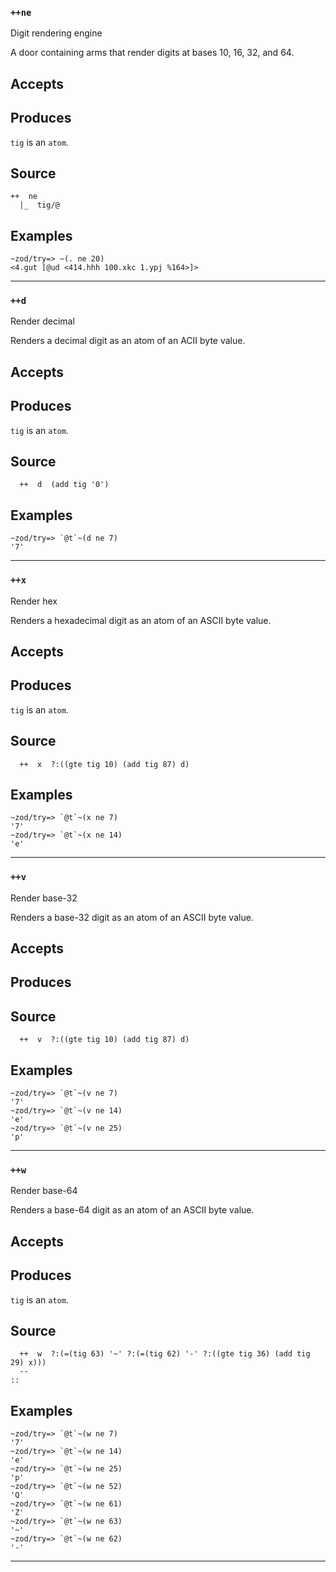 ### `++ne`

Digit rendering engine

A door containing arms that render digits at bases 10, 16, 32, and
64.

Accepts
-------

Produces
--------

`tig` is an `atom`.

Source
------

    ++  ne
      |_  tig/@

Examples
--------

    ~zod/try=> ~(. ne 20)
    <4.gut [@ud <414.hhh 100.xkc 1.ypj %164>]>

------------------------------------------------------------------------

### `++d`

Render decimal

Renders a decimal digit as an atom of an ACII byte value.

Accepts
-------

Produces
--------

`tig` is an `atom`.

Source
------

      ++  d  (add tig '0')

Examples
--------

    ~zod/try=> `@t`~(d ne 7)
    '7'

------------------------------------------------------------------------

### `++x`

Render hex

Renders a hexadecimal digit as an atom of an ASCII byte value.

Accepts
-------

Produces
--------

`tig` is an `atom`.

Source
------

      ++  x  ?:((gte tig 10) (add tig 87) d)

Examples
--------

    ~zod/try=> `@t`~(x ne 7)
    '7'
    ~zod/try=> `@t`~(x ne 14)
    'e'

------------------------------------------------------------------------

### `++v`

Render base-32

Renders a base-32 digit as an atom of an ASCII byte value.

Accepts
-------

Produces
--------

Source
------

      ++  v  ?:((gte tig 10) (add tig 87) d)

Examples
--------

    ~zod/try=> `@t`~(v ne 7)
    '7'
    ~zod/try=> `@t`~(v ne 14)
    'e'
    ~zod/try=> `@t`~(v ne 25)
    'p'

------------------------------------------------------------------------

### `++w`

Render base-64

Renders a base-64 digit as an atom of an ASCII byte value.

Accepts
-------

Produces
--------

`tig` is an `atom`.

Source
------

      ++  w  ?:(=(tig 63) '~' ?:(=(tig 62) '-' ?:((gte tig 36) (add tig 29) x)))
      --
    ::

Examples
--------

    ~zod/try=> `@t`~(w ne 7)
    '7'
    ~zod/try=> `@t`~(w ne 14)
    'e'
    ~zod/try=> `@t`~(w ne 25)
    'p'
    ~zod/try=> `@t`~(w ne 52)
    'Q'
    ~zod/try=> `@t`~(w ne 61)
    'Z'
    ~zod/try=> `@t`~(w ne 63)
    '~'
    ~zod/try=> `@t`~(w ne 62)
    '-'



***
